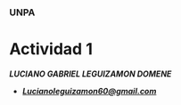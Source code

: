 
### UNPA

# Actividad 1 

***LUCIANO GABRIEL LEGUIZAMON DOMENE*** 
- ***Lucianoleguizamon60@gmail.com***
